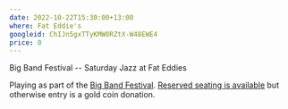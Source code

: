 ```yaml
---
date: 2022-10-22T15:30:00+13:00
where: Fat Eddie's
googleid: ChIJn5gxTTyKMW0RZtX-W48EWE4
price: 0
---
```

Big Band Festival -- Saturday Jazz at Fat Eddies

Playing as part of the [Big Band Festival](https://www.chchbigbandfest.com/plan-your-festival/fat-eddies-sun). [Reserved seating is available](https://events.humanitix.com/big-band-swing-at-fat-eddie-s) but otherwise entry is a gold coin donation. 